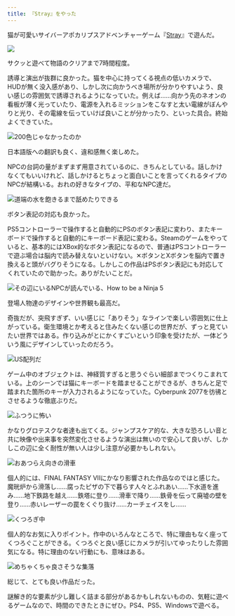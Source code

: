 ```yaml
---
title: 『Stray』をやった
---
```

猫が可愛いサイバーアポカリプスアドベンチャーゲーム『[Stray](https://store.steampowered.com/app/1332010/Stray/?l=japanese)』で遊んだ。

![](https://lh5.googleusercontent.com/-7vTdkYLYpFTn11Q72wgBtxnTcpZTjiQuLpBDUFUpEWPcAW-efoeWF5BziHXF2yUKBN9s-cDKgB9AMzWOfZb_YACjJUP3TWadAvt6DthYPh6ipIsQeg20HEGqZp0yKO7m7jtdMJ2uFr3pELxmRg7ySM)

サクッと遊べて物語のクリアまで7時間程度。

誘導と演出が抜群に良かった。猫を中心に持ってくる視点の低いカメラで、HUDが無く没入感があり、しかし次に向かうべき場所が分かりやすいよう、良い感じの雰囲気で誘導されるようになっていた。例えば……向かう先のネオンの看板が薄く光っていたり、電源を入れるミッションをこなすと太い電線がぼんやりと光り、その電線を伝っていけば良いことが分かったり、といった具合。終始よくできていた。

![](https://lh3.googleusercontent.com/k7LoNLmOcwMIn-wl26dNlTzSZIOcUyCaKObt22l3pKOYtMRouzBq2AGw7zCTWb-Iv1aTTbrSe1910odeQCBakjqyCZ3bxgWxXtf6Fd409z_GmXGpr5QA735NutMVnSYYr7RFo7MNU-_PGzuRrzhgGTg "200色じゃなかったのか")

日本語版への翻訳も良く、違和感無く楽しめた。

NPCの台詞の量がまずまず用意されているのに、きちんとしている。話しかけなくてもいいけれど、話しかけるとちょっと面白いことを言ってくれるタイプのNPCが結構いる。おれの好きなタイプの、平和なNPC達だ。

![](https://lh3.googleusercontent.com/nIFnelQtIT1I0OAMgJdXBesMzMC8UBvKAkNSzJwRMetvKl1TE9XytWOf5CPCuDYgcR7sFhxOLtKBnchDiTa6ONsemhdW667Fk8zy6cVKnZI5MjJc8L-e-4UnjG6P5cW8eqgS1sd8EOb3RzpPd5GkiR8 "道端の水を飽きるまで舐めたりできる")

ボタン表記の対応も良かった。

PS5コントローラーで操作すると自動的にPSのボタン表記に変わり、またキーボードで操作すると自動的にキーボード表記に変わる。Steamのゲームをやっていると、基本的にはXBox的なボタン表記になるので、普通はPSコントローラーで遊ぶ場合は脳内で読み替えないといけない。✕ボタンとXボタンを脳内で置き換えると頭がバグりそうになる。しかしこの作品はPSボタン表記にも対応してくれていたので助かった。ありがたいことだ。

![](https://lh5.googleusercontent.com/TL7OD4uABYm-jQCzzY9x4SZhAJZ3cfjOgQf4ukUhBTgPNiaxdymCA--fs8O9pUU4v7MnCOrLT9eEQkdMLdd0QauFy23Zaw-OzXQjh-07-jIXiBl0rslieCVz3LTzjuMBCsaplhdCzVypdNjwsTpObAg "その辺にいるNPCが読んでいる、How to be a Ninja 5")

登場人物達のデザインや世界観も最高だ。

奇抜だが、突飛すぎず、いい感じに「ありそう」なラインで楽しい雰囲気に仕上がっている。衛生環境とか考えると住みたくない感じの世界だが、ずっと見ていたい世界ではある。作り込みがとにかくすごいという印象を受けたが、一体どういう風にデザインしていったのだろう。

![](https://lh5.googleusercontent.com/CJ_eRfRDQ_t1scQG72ci6eUYYrVDpHaATCAR0ITz-rOwSrPUaOvM4uPjIZzqVPnFq2a6zXrGivS3g_Qe5R6koHRFoAa9H-5-29NahMP2GUl6sqBEU_7MqXf2H-9R6EQ6Zhodgw0QKKIxQQ8Ruln_ucc "US配列だ")

ゲーム中のオブジェクトは、神経質すぎると思うぐらい細部までつくりこまれている。上のシーンでは猫にキーボードを踏ませることができるが、きちんと足で踏まれた箇所のキーが入力されるようになっていた。Cyberpunk 2077を彷彿とさせるような徹底ぶりだ。

![](https://lh5.googleusercontent.com/_RvbrHf39qB0dNnYvfK69TCJ8zM_NAwiiiUZJXlAOH_USbJLeKQdiRQqYAEYDFShMzITmsQmg9LGZFpvVlBFWdMwED0Bhd7bRzth4yYpIWokwbDx9ZjRp2mDZ3Ite0u1v4RgfkmfLwU1K-re4zNvu10 "ふつうに怖い")

かなりグロテスクな者達も出てくる。ジャンプスケア的な、大きな恐ろしい音と共に映像や出来事を突然変化させるような演出は無いので安心して良いが、しかしこの辺に全く耐性が無い人は少し注意が必要かもしれない。

![](https://lh6.googleusercontent.com/4-UfVcj7KpzRQweiuHMIQGMdgx8um0YCJhJbwmuNy0H7ndkzLQOcnRbfGUe0D5V7jgwD1ZAJF6cjDef71ioX6Y9z0DJoG-2P7ztAIsSsZ-D4fQUpSAEjzJWPcvOF0G1PVj_2H7GKRI1wR2V9MZaHs0g "おあつらえ向きの滑車")

個人的には、FINAL FANTASY VIIにかなり影響された作品なのではと感じた。魔晄炉から滑落し……腐ったピザの下で暮らす人々とふれあい……下水道を進み……地下鉄路を越え……鉄塔に登り……滑車で降り……鉄骨を伝って廃墟の壁を登り……赤いレーザーの罠をくぐり抜け……カーチェイスをし……

![](https://lh6.googleusercontent.com/ahFRg4L73hOkuFU3Qxrkx0mQjfJHU4fbwy6-fgrF6OCSDZh0ymmwASURYWwVzP330A9DAkndFjZxqA8DKcHo_NDwj8SJCSnuqHD4uxbVqlalDaBAzADsKO1ML-Vy1sUQNDDvyQBf6UwH0RzGlBCrDlU "くつろぎ中")

個人的なお気に入りポイント。作中のいろんなところで、特に理由もなく座ってくつろぐことができる。くつろぐと良い感じにカメラが引いてゆったりした雰囲気になる。特に理由のない行動にも、意味はある。

![](https://lh4.googleusercontent.com/wLT63-v1mNtFF3ymbZvcYsoiJknjfhgL7I5f9eIulxjR8Fbv9aE2oKXaCFTvoUw2crVIUR5l6oRlgwykzATWMOHF0c3Fjj_GbHsfaACX5ZQ7GZRe0H5PFIAFLirFMRKvCXwdZWfrOC1gg5qMDzgdbt4 "めちゃくちゃ良さそうな集落")

総じて、とても良い作品だった。

謎解き的な要素が少し難しく詰まる部分があるかもしれないものの、気軽に遊べるゲームなので、時間のできたときにぜひ。PS4、PS5、Windowsで遊べる。
